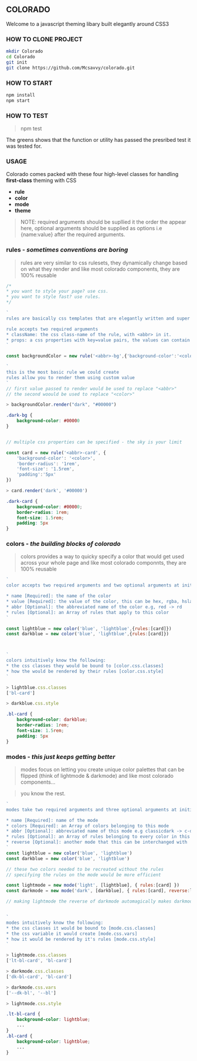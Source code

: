 ## COLORADO

Welcome to a javascript theming libary built elegantly around CSS3

### HOW TO CLONE PROJECT

```bash
mkdir Colorado
cd Colorado
git init
git clone https://github.com/Mcsavvy/colorado.git

```

### HOW TO START

```bash
npm install
npm start
```

### HOW TO TEST

> npm test

<p>The greens shows that the function or utility has passed the presribed test it was tested for.</p>

### USAGE
Colorado comes packed with these four high-level classes for handling **first-class** theming with CSS
* **rule**
* **color**
* **mode**
* **theme**

> NOTE: required arguments should be supllied it the order the appear here, optional arguments should be 
supplied as options i.e {name:value} after the required arguments.

### **rules** - *sometimes conventions are boring*
> rules are very similar to css rulesets, they dynamically change based on what they render and like most colorado components, they are 100% reusable

```javascript
/*
* you want to style your page? use css.
* you want to style fast? use rules.
*/

`
rules are basically css templates that are elegantly written and super reuseable

rule accepts two required arguments
* className: the css class-name of the rule, with <abbr> in it.
* props: a css properties with key=value pairs, the values can contain <abbr> and <color>
`

const backgroundColor = new rule('<abbr>-bg',{'background-color':'<color>'})

`
this is the most basic rule we could create
rules allow you to render them using custom value
`
// first value passed to render would be used to replace "<abbr>"
// the second woould be used to replace "<color>"

> backgroundColor.render("dark", "#00000")
```
```css
.dark-bg {
    background-color: #00000
}
```
```javascript

// multiple css properties can be specified - the sky is your limit

const card = new rule('<abbr>-card', {
    'background-color': '<color>',
    'border-radius': '1rem',
    'font-size': '1.5rem',
    'padding':'5px'
})

> card.render('dark', '#00000')
```
```css
.dark-card {
    background-color: #00000;
    border-radius: 1rem;
    font-size: 1.5rem;
    padding: 5px
}
```

### **colors** - *the building blocks of colorado*
> colors provides a way to quicky specify a color that would get used across your whole page and like most colorado componnts, they are 100% reusable

```javascript
`
color accepts two required arguments and two optional arguments at initialization

* name [Required]: the name of the color
* value [Required]: the value of the color, this can be hex, rgba, hsla, etc...
* abbr [Optional]: the abbreviated name of the color e.g, red -> rd
* rules [Optional]: an Array of rules that apply to this color
`

const lightblue = new color('blue', 'lightblue',{rules:[card]})
const darkblue = new color('blue', 'lightblue',{rules:[card]})



`
colors intuitively know the following:
* the css classes they would be bound to [color.css.classes]
* how the would be rendered by their rules [color.css.style]
`

> lightblue.css.classes
['bl-card']

> darkblue.css.style
```
```css
.bl-card {
    background-color: darkblue;
    border-radius: 1rem;
    font-size: 1.5rem;
    padding: 5px
}
```

### **modes** - *this just keeps getting better*
> modes focus on letting you create unique color palettes that can be flipped (think of lightmode & darkmode) and
like most colorado components...

>you know the rest.
```javascript
`
modes take two required arguments and three optional arguments at initialization

* name [Required]: name of the mode
* colors [Required]: an Array of colors belonging to this mode
* abbr [Optional]: abbreviated name of this mode e.g classicdark -> c-dk
* rules [Optional]: an Array of rules belonging to every color in this mode
* reverse [Optional]: another mode that this can be interchanged with
`
const lightblue = new color('blue', 'lightblue')
const darkblue = new color('blue', 'lightblue')

// these two colors needed to be recreated without the rules
// specifying the rules on the mode would be more efficient

const lightmode = new mode('light', [lightblue], { rules:[card] })
const darkmode = new mode('dark', [darkblue], { rules:[card], reverse:lightmode })

// making lightmode the reverse of darkmode automagically makes darkmode the reverse of light mode


`
modes intuitively know the following:
* the css classes it would be bound to [mode.css.classes]
* the css variable it would create [mode.css.vars]
* how it would be rendered by it's rules [mode.css.style]
`

> lightmode.css.classes
['lt-bl-card', 'bl-card']

> darkmode.css.classes
['dk-bl-card', 'bl-card']

> darkmode.css.vars
['--dk-bl', '--bl']

> lightmode.css.style
```
```css
.lt-bl-card {
    background-color: lightblue;
    ...
}
.bl-card {
    background-color: lightblue;
    ...
}

